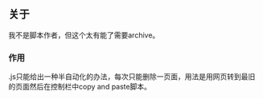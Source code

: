 ## 关于
我不是脚本作者，但这个太有能了需要archive。

### 作用

.js只能给出一种半自动化的办法，每次只能删除一页面，用法是用网页转到最旧的页面然后在控制栏中copy and paste脚本。
